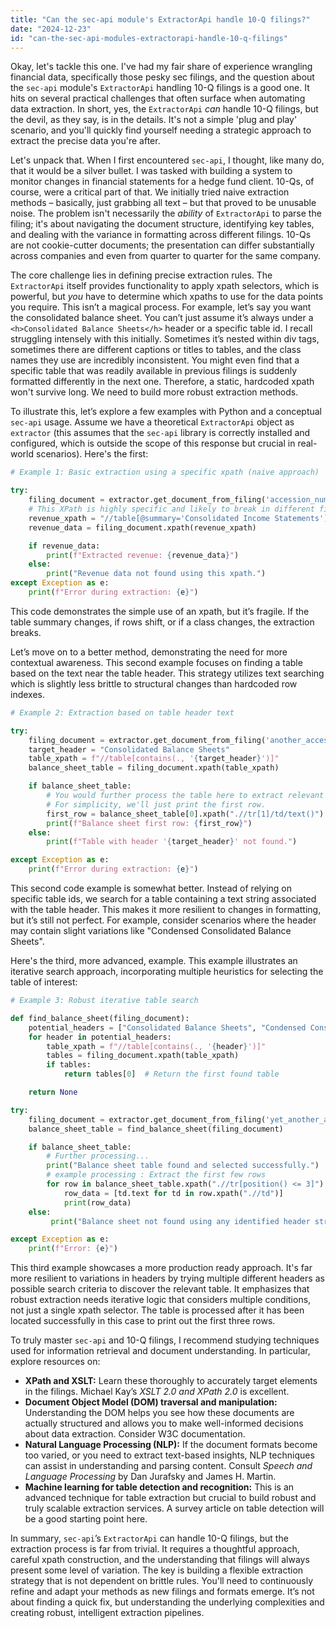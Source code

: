 ```yaml
---
title: "Can the sec-api module's ExtractorApi handle 10-Q filings?"
date: "2024-12-23"
id: "can-the-sec-api-modules-extractorapi-handle-10-q-filings"
---
```


Okay, let's tackle this one. I've had my fair share of experience wrangling financial data, specifically those pesky sec filings, and the question about the `sec-api` module's `ExtractorApi` handling 10-Q filings is a good one. It hits on several practical challenges that often surface when automating data extraction. In short, yes, the `ExtractorApi` *can* handle 10-Q filings, but the devil, as they say, is in the details. It's not a simple 'plug and play' scenario, and you'll quickly find yourself needing a strategic approach to extract the precise data you're after.

Let's unpack that. When I first encountered `sec-api`, I thought, like many do, that it would be a silver bullet. I was tasked with building a system to monitor changes in financial statements for a hedge fund client. 10-Qs, of course, were a critical part of that. We initially tried naive extraction methods – basically, just grabbing all text – but that proved to be unusable noise. The problem isn't necessarily the *ability* of `ExtractorApi` to parse the filing; it's about navigating the document structure, identifying key tables, and dealing with the variance in formatting across different filings. 10-Qs are not cookie-cutter documents; the presentation can differ substantially across companies and even from quarter to quarter for the same company.

The core challenge lies in defining precise extraction rules. The `ExtractorApi` itself provides functionality to apply xpath selectors, which is powerful, but *you* have to determine which xpaths to use for the data points you require. This isn’t a magical process. For example, let’s say you want the consolidated balance sheet. You can’t just assume it’s always under a `<h>Consolidated Balance Sheets</h>` header or a specific table id. I recall struggling intensely with this initially. Sometimes it’s nested within div tags, sometimes there are different captions or titles to tables, and the class names they use are incredibly inconsistent. You might even find that a specific table that was readily available in previous filings is suddenly formatted differently in the next one. Therefore, a static, hardcoded xpath won't survive long. We need to build more robust extraction methods.

To illustrate this, let’s explore a few examples with Python and a conceptual `sec-api` usage. Assume we have a theoretical `ExtractorApi` object as `extractor` (this assumes that the `sec-api` library is correctly installed and configured, which is outside the scope of this response but crucial in real-world scenarios). Here's the first:

```python
# Example 1: Basic extraction using a specific xpath (naive approach)

try:
    filing_document = extractor.get_document_from_filing('accession_number_of_10q')
    # This XPath is highly specific and likely to break in different filings
    revenue_xpath = "//table[@summary='Consolidated Income Statements']/tbody/tr[2]/td[2]/text()"
    revenue_data = filing_document.xpath(revenue_xpath)

    if revenue_data:
        print(f"Extracted revenue: {revenue_data}")
    else:
        print("Revenue data not found using this xpath.")
except Exception as e:
    print(f"Error during extraction: {e}")

```

This code demonstrates the simple use of an xpath, but it’s fragile. If the table summary changes, if rows shift, or if a class changes, the extraction breaks.

Let’s move on to a better method, demonstrating the need for more contextual awareness. This second example focuses on finding a table based on the text near the table header. This strategy utilizes text searching which is slightly less brittle to structural changes than hardcoded row indexes.

```python
# Example 2: Extraction based on table header text

try:
    filing_document = extractor.get_document_from_filing('another_accession_number_of_10q')
    target_header = "Consolidated Balance Sheets"
    table_xpath = f"//table[contains(., '{target_header}')]"
    balance_sheet_table = filing_document.xpath(table_xpath)

    if balance_sheet_table:
        # You would further process the table here to extract relevant rows/columns.
        # For simplicity, we'll just print the first row.
        first_row = balance_sheet_table[0].xpath(".//tr[1]/td/text()")
        print(f"Balance sheet first row: {first_row}")
    else:
        print(f"Table with header '{target_header}' not found.")

except Exception as e:
    print(f"Error during extraction: {e}")
```

This second code example is somewhat better. Instead of relying on specific table ids, we search for a table containing a text string associated with the table header. This makes it more resilient to changes in formatting, but it’s still not perfect. For example, consider scenarios where the header may contain slight variations like "Condensed Consolidated Balance Sheets".

Here's the third, more advanced, example. This example illustrates an iterative search approach, incorporating multiple heuristics for selecting the table of interest:

```python
# Example 3: Robust iterative table search

def find_balance_sheet(filing_document):
    potential_headers = ["Consolidated Balance Sheets", "Condensed Consolidated Balance Sheets", "Balance Sheets"]
    for header in potential_headers:
        table_xpath = f"//table[contains(., '{header}')]"
        tables = filing_document.xpath(table_xpath)
        if tables:
            return tables[0]  # Return the first found table

    return None

try:
    filing_document = extractor.get_document_from_filing('yet_another_accession_number_of_10q')
    balance_sheet_table = find_balance_sheet(filing_document)

    if balance_sheet_table:
        # Further processing...
        print("Balance sheet table found and selected successfully.")
        # example processing : Extract the first few rows
        for row in balance_sheet_table.xpath(".//tr[position() <= 3]"):
            row_data = [td.text for td in row.xpath(".//td")]
            print(row_data)
    else:
         print("Balance sheet not found using any identified header strings")

except Exception as e:
    print(f"Error: {e}")
```

This third example showcases a more production ready approach. It's far more resilient to variations in headers by trying multiple different headers as possible search criteria to discover the relevant table. It emphasizes that robust extraction needs iterative logic that considers multiple conditions, not just a single xpath selector. The table is processed after it has been located successfully in this case to print out the first three rows.

To truly master `sec-api` and 10-Q filings, I recommend studying techniques used for information retrieval and document understanding. In particular, explore resources on:
*   **XPath and XSLT:** Learn these thoroughly to accurately target elements in the filings. Michael Kay’s *XSLT 2.0 and XPath 2.0* is excellent.
*   **Document Object Model (DOM) traversal and manipulation:** Understanding the DOM helps you see how these documents are actually structured and allows you to make well-informed decisions about data extraction. Consider W3C documentation.
*   **Natural Language Processing (NLP):** If the document formats become too varied, or you need to extract text-based insights, NLP techniques can assist in understanding and parsing content. Consult *Speech and Language Processing* by Dan Jurafsky and James H. Martin.
*   **Machine learning for table detection and recognition:** This is an advanced technique for table extraction but crucial to build robust and truly scalable extraction services. A survey article on table detection will be a good starting point here.

In summary, `sec-api`’s `ExtractorApi` can handle 10-Q filings, but the extraction process is far from trivial. It requires a thoughtful approach, careful xpath construction, and the understanding that filings will always present some level of variation. The key is building a flexible extraction strategy that is not dependent on brittle rules. You'll need to continuously refine and adapt your methods as new filings and formats emerge. It’s not about finding a quick fix, but understanding the underlying complexities and creating robust, intelligent extraction pipelines.

